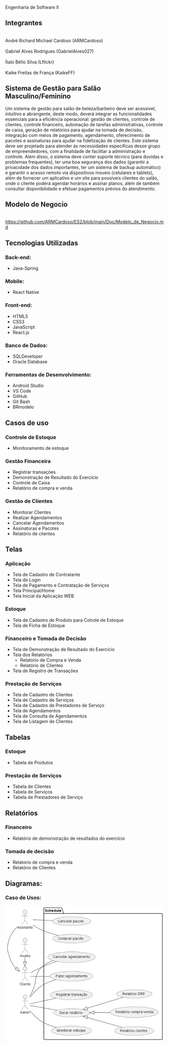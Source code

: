 Engenharia de Software II
## Integrantes
 
<br>André Richard Michael Cardoso (ARMCardoso)</br>
<br>Gabriel Alves Rodrigues (GabrielAlves027)</br>
<br>Ítalo Béllo Silva (Lflickr)</br>
<br>Kaike Freitas de França (KaikeFF)</br>
 
## Sistema de Gestão para Salão Masculino/Feminino

Um sistema de gestão para salão de beleza/barbeiro deve ser acessível, intuitivo e abrangente, deste modo, deverá integrar as funcionalidades essenciais para a eficiência operacional: gestão de clientes, controle de clientes, controle financeiro, automação de tarefas administrativas, controle de caixa, geração de relatórios para ajudar na tomada de decisão, integração com meios de pagamento, agendamento, oferecimento de pacotes e assinaturas para ajudar na fidelização de clientes. Este sistema deve ser projetado para atender às necessidades específicas desse grupo de empreendedores, com a finalidade de facilitar a administração e controle. Além disso, o sistema deve conter suporte técnico (para duvidas e problemas frequentes), ter uma boa segurança dos dados (garantir a privacidade dos dados importantes, ter um sistema de backup automático) e garantir o acesso remoto via dispositivos moveis (celulares e tablets), além de fornecer um aplicativo e um site para possíveis clientes do salão, onde o cliente poderá agendar horários e assinar planos, além de também consultar disponibilidade e efetuar pagamentos prévios do atendimento.
 
## Modelo de Negocio
 
<br>https://github.com/ARMCardoso/ES2/blob/main/Doc/Modelo_de_Negocio.md</br>
 
## Tecnologias Utilizadas
### Back-end:
- Java-Spring
 
 
### Mobile:
- React Native
 
 
### Front-end:
- HTML5
- CSS3
- JavaScript
- React.js
 
 
### Banco de Dados:
- SQLDeveloper
- Oracle Database
 
 
### Ferramentas de Desenvolvimento:
- Android Studio
- VS Code
- GitHub
- Git Bash
- BRmodelo
 
 
## Casos de uso
### Controle de Estoque
  - Monitoramento de estoque
### Gestão Financeira
  - Registrar transações
  - Demonstração de Resultado do Exercício
  - Controle de Caixa
  - Relatório de compra e venda
    
### Gestão de Clientes
  - Monitorar Clientes
  - Realizar Agendamentos
  - Cancelar Agendamentos
  - Assinaturas e Pacotes
  - Relatório de clientes
 
  ## Telas
### Aplicação
  - Tela de Cadastro de Contratante
  - Tela de Login
  - Tela de Pagamento e Contratação de Serviços
  - Tela Principal/Home
  - Tela Inicial da Aplicação WEB
### Estoque
- Tela de Cadastro de Produto para Cotrole de Estoque
- Tela de Ficha de Estoque
### Financeiro e Tomada de Decisão
- Tela de Demonstração de Resultado do Exercício
- Tela dos Relatórios
   - Relatório de Compra e Venda
   - Relatório de Clientes
- Tela de Registro de Transações
### Prestação de Serviços
- Tela de Cadastro de Clientes
- Tela de Cadastro de Serviços
- Tela de Cadastro de Prestadores de Serviço
- Tela de Agendamentos
- Tela de Consulta de Agendamentos
- Tela de Listagem de Clientes
 
## Tabelas
### Estoque
- Tabela de Produtos
### Prestação de Serviços
- Tabela de Clientes
- Tabela de Serviços
- Tabela de Prestadores de Serviço
 
## Relatórios
### Financeiro
- Relatório de demonstração de resultados do exercício
 
### Tomada de decisão
- Relatorio de compra e venda
- Relatório de Clientes


## Diagramas:
### Caso de Usos:
![Caso de Uso](Doc/CasoDeUso/CasoDeUso/CasosDeUso.png)

